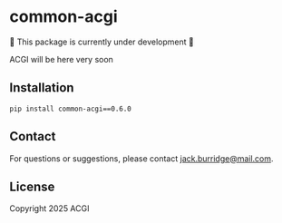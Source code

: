# common-acgi

:construction: This package is currently under development :construction:

ACGI will be here very soon

## Installation

```
pip install common-acgi==0.6.0
```

## Contact

For questions or suggestions, please contact [jack.burridge@mail.com](mailto:jack.burridge@mail.com).

## License

Copyright 2025 ACGI
